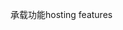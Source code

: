 <span data-ttu-id="d01a4-101">承载功能</span><span class="sxs-lookup"><span data-stu-id="d01a4-101">hosting features</span></span>